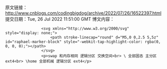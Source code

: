 原文链接：http://www.cnblogs.com/codingbigdog/archive/2022/07/26/16522397.html
提交日期：Tue, 26 Jul 2022 11:51:00 GMT
博文内容：

                    <svg xmlns="http://www.w3.org/2000/svg" style="display: none;">
                        <path stroke-linecap="round" d="M5,0 0,2.5 5,5z" id="raphael-marker-block" style="-webkit-tap-highlight-color: rgba(0, 0, 0, 0);"></path>
                    </svg>
                    <p>swap 和内存相同 逻辑分区 交换空间<br> \ 全部固态 主分区 ext4<br> \home 全部机械 逻辑分区 ext4</p>
                